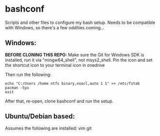 # bashconf
Scripts and other files to configure my bash setup.
Needs to be compatible with Windows, so there's a few oddities coming...

## Windows:
**BEFORE CLONING THIS REPO:**
Make sure the Git for Windows SDK is installed, run it via "mingw64_shell", not msys2_shell.
Pin the icon and set the shortcut icon to your terminal icon in onedrive

Then run the following:

```
echo "C:/Users /home ntfs binary,noacl,auto 1 1" >> /etc/fstab
pacman -Syu
exit
```

After that, re-open, clone bashconf and run the setup.

## Ubuntu/Debian based:
Assumes the following are installed:
vim
git

